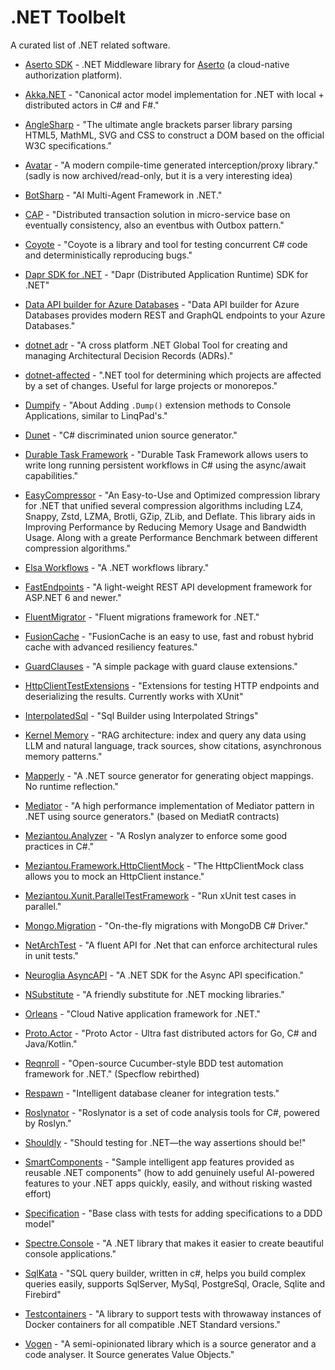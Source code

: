 # .NET Toolbelt

A curated list of .NET related software.

* [Aserto SDK](https://github.com/aserto-dev/aserto-dotnet) - .NET Middleware library for [Aserto](https://docs.aserto.com/docs) (a cloud-native authorization platform).

* [Akka.NET](https://github.com/akkadotnet/akka.net) - "Canonical actor model implementation for .NET with local + distributed actors in C# and F#."

* [AngleSharp](https://github.com/AngleSharp/AngleSharp) - "The ultimate angle brackets parser library parsing HTML5, MathML, SVG and CSS to construct a DOM based on the official W3C specifications."

* [Avatar](https://github.com/devlooped/avatar) - "A modern compile-time generated interception/proxy library." (sadly is now archived/read-only, but it is a very interesting idea)

* [BotSharp](https://github.com/SciSharp/BotSharp) - "AI Multi-Agent Framework in .NET."

* [CAP](https://github.com/dotnetcore/CAP) - "Distributed transaction solution in micro-service base on eventually consistency, also an eventbus with Outbox pattern."

* [Coyote](https://github.com/microsoft/coyote/) - "Coyote is a library and tool for testing concurrent C# code and deterministically reproducing bugs."

* [Dapr SDK for .NET](https://github.com/dapr/dotnet-sdk) - "Dapr (Distributed Application Runtime) SDK for .NET"

* [Data API builder for Azure Databases](https://github.com/Azure/data-api-builder) - "Data API builder for Azure Databases provides modern REST and GraphQL endpoints to your Azure Databases."

* [dotnet adr](https://github.com/endjin/dotnet-adr) - "A cross platform .NET Global Tool for creating and managing Architectural Decision Records (ADRs)."

* [dotnet-affected](https://github.com/leonardochaia/dotnet-affected) - ".NET tool for determining which projects are affected by a set of changes. Useful for large projects or monorepos."

* [Dumpify](https://github.com/MoaidHathot/Dumpify) - "About
Adding `.Dump()` extension methods to Console Applications, similar to LinqPad's."

* [Dunet](https://github.com/domn1995/dunet) - "C# discriminated union source generator."

* [Durable Task Framework](https://github.com/Azure/durabletask) - "Durable Task Framework allows users to write long running persistent workflows in C# using the async/await capabilities."

* [EasyCompressor](https://github.com/mjebrahimi/EasyCompressor) - "An Easy-to-Use and Optimized compression library for .NET that unified several compression algorithms including LZ4, Snappy, Zstd, LZMA, Brotli, GZip, ZLib, and Deflate. This library aids in Improving Performance by Reducing Memory Usage and Bandwidth Usage. Along with a greate Performance Benchmark between different compression algorithms."

* [Elsa Workflows](https://github.com/elsa-workflows/elsa-core) - "A .NET workflows library."

* [FastEndpoints](https://github.com/FastEndpoints/FastEndpoints) - "A light-weight REST API development framework for ASP.NET 6 and newer."

* [FluentMigrator](https://github.com/fluentmigrator/fluentmigrator) - "Fluent migrations framework for .NET."

* [FusionCache](https://github.com/ZiggyCreatures/FusionCache) - "FusionCache is an easy to use, fast and robust hybrid cache with advanced resiliency features."

* [GuardClauses](https://github.com/ardalis/GuardClauses) - "A simple package with guard clause extensions."

* [HttpClientTestExtensions](https://github.com/ardalis/HttpClientTestExtensions) - "Extensions for testing HTTP endpoints and deserializing the results. Currently works with XUnit"

* [InterpolatedSql](https://github.com/Drizin/InterpolatedSql) - "Sql Builder using Interpolated Strings"

* [Kernel Memory](https://github.com/microsoft/kernel-memory) - "RAG architecture: index and query any data using LLM and natural language, track sources, show citations, asynchronous memory patterns."

* [Mapperly](https://github.com/riok/mapperly) - "A .NET source generator for generating object mappings. No runtime reflection."

* [Mediator](https://github.com/martinothamar/Mediator) - "A high performance implementation of Mediator pattern in .NET using source generators."
(based on MediatR contracts)

* [Meziantou.Analyzer](https://github.com/meziantou/Meziantou.Analyzer) - "A Roslyn analyzer to enforce some good practices in C#."

* [Meziantou.Framework.HttpClientMock](https://www.nuget.org/packages/Meziantou.Framework.HttpClientMock#readme-body-tab) - "The HttpClientMock class allows you to mock an HttpClient instance."

* [Meziantou.Xunit.ParallelTestFramework](https://github.com/meziantou/Meziantou.Xunit.ParallelTestFramework) - "Run xUnit test cases in parallel."

* [Mongo.Migration](https://github.com/SRoddis/Mongo.Migration) - "On-the-fly migrations with MongoDB C# Driver."

* [NetArchTest](https://github.com/BenMorris/NetArchTest) - "A fluent API for .Net that can enforce architectural rules in unit tests."

* [Neuroglia AsyncAPI](https://github.com/neuroglia-io/asyncapi) - "A .NET SDK for the Async API specification."

* [NSubstitute](https://github.com/nsubstitute/NSubstitute) - "A friendly substitute for .NET mocking libraries."

* [Orleans](https://github.com/dotnet/orleans) - "Cloud Native application framework for .NET."

* [Proto.Actor](https://github.com/asynkron/protoactor-dotnet) - "Proto Actor - Ultra fast distributed actors for Go, C# and Java/Kotlin."

* [Reqnroll](https://github.com/reqnroll/Reqnroll) - "Open-source Cucumber-style BDD test automation framework for .NET." (Specflow rebirthed)

* [Respawn](https://github.com/jbogard/Respawn) - "Intelligent database cleaner for integration tests."

* [Roslynator](https://github.com/dotnet/roslynator) - "Roslynator is a set of code analysis tools for C#, powered by Roslyn."

* [Shouldly](https://github.com/shouldly/shouldly) - "Should testing for .NET—the way assertions should be!"

* [SmartComponents](https://github.com/dotnet/smartcomponents) - "Sample intelligent app features provided as reusable .NET components" (how to add genuinely useful AI-powered features to your .NET apps quickly, easily, and without risking wasted effort)

* [Specification](https://github.com/ardalis/specification) - "Base class with tests for adding specifications to a DDD model"

* [Spectre.Console](https://github.com/spectreconsole/spectre.console) - "A .NET library that makes it easier to create beautiful console applications."

* [SqlKata](https://github.com/sqlkata/querybuilder) - "SQL query builder, written in c#, helps you build complex queries easily, supports SqlServer, MySql, PostgreSql, Oracle, Sqlite and Firebird"

* [Testcontainers](https://github.com/testcontainers/testcontainers-dotnet) - "A library to support tests with throwaway instances of Docker containers for all compatible .NET Standard versions."

* [Vogen](https://github.com/SteveDunn/Vogen) - "A semi-opinionated library which is a source generator and a code analyser. It Source generates Value Objects."

